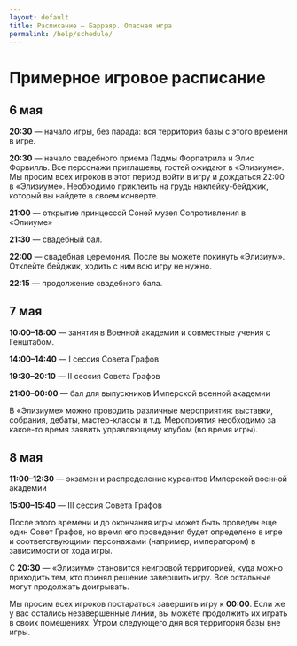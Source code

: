 ```yaml
---
layout: default
title: Расписание — Барраяр. Опасная игра
permalink: /help/schedule/
---
```


# Примерное игровое расписание

## 6 мая

__20:30__ — начало игры, без парада: вся территория базы с этого времени в игре.

__20:30__ — начало свадебного приема Падмы Форпатрила и Элис Форвилль. Все персонажи приглашены, гостей ожидают в «Элизиуме». Мы просим всех игроков в этот период войти в игру и дождаться 22:00 в «Элизиуме». Необходимо приклеить на грудь наклейку-бейджик, который вы найдете в своем конверте.

__21:00__ — открытие принцессой Соней музея Сопротивления в «Элииуме»

__21:30__ — свадебный бал.

__22:00__ — свадебная церемония. После вы можете покинуть «Элизиум». Отклейте бейджик, ходить с ним всю игру не нужно.

__22:15__ — продолжение свадебного бала.

## 7 мая

__10:00–18:00__ — занятия в Военной академии и совместные учения с Генштабом.

__14:00–14:40__ — I сессия Совета Графов

__19:30–20:10__ — II сессия Совета Графов

__21:00–00:00__ — бал для выпускников Имперской военной академии

В «Элизиуме» можно проводить различные мероприятия: выставки, собрания, дебаты, мастер-классы и т.д. Мероприятия необходимо за какое-то время заявить управляющему клубом (во время игры).

## 8 мая

__11:00–12:30__ — экзамен и распределение курсантов Имперской военной академии

__15:00–15:40__ — III сессия Совета Графов

После этого времени и до окончания игры может быть проведен еще один Совет Графов, но время его проведения будет определено в игре и соответствующими персонажами (например, императором) в зависимости от хода игры.

С __20:30__ — «Элизиум» становится неигровой территорией, куда можно приходить тем, кто принял решение завершить игру. Все остальные могут продолжать доигрывать.

Мы просим всех игроков постараться завершить игру к __00:00__. Если же у вас остались незавершенные линии, вы можете продолжить их играть в своих помещениях. Утром следующего дня вся территория базы вне игры.
